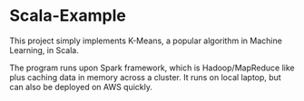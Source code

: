 Scala-Example
=============
This project simply implements K-Means, a popular algorithm in Machine Learning, in Scala.

The program runs upon Spark framework, which is Hadoop/MapReduce like plus caching data in memory across a cluster. It runs on local laptop, but can also be deployed on AWS quickly.
